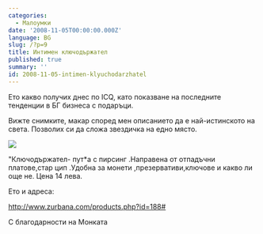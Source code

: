 ```yaml
---
categories:
  - Малоумки
date: '2008-11-05T00:00:00.000Z'
language: BG
slug: /?p=9
title: Интимен ключодържател
published: true
summary: ''
id: 2008-11-05-intimen-klyuchodarzhatel
---
```


Ето какво получих днес по ICQ, като показване на последните тенденции в БГ бизнеса с подаръци.


Вижте снимките, макар според мен описанието да е най-истинското на света. Позволих си да сложа звездичка на едно място.

![](http://3.bp.blogspot.com/_x3M_abAXB6Y/SRGvRlm9jxI/AAAAAAAADKw/uyH3oLee0Ak/s320/IMG_637s13+copy_188_16.jpg)

"Ключодържател- пут\*а с пирсинг .Направена от отпадъчни платове,стар цип .Удобна за монети ,презервативи,ключове и какво ли още не. Цена 14 лева.


Ето и адреса:

http://www.zurbana.com/products.php?id=188#


С благодарности на Монката
